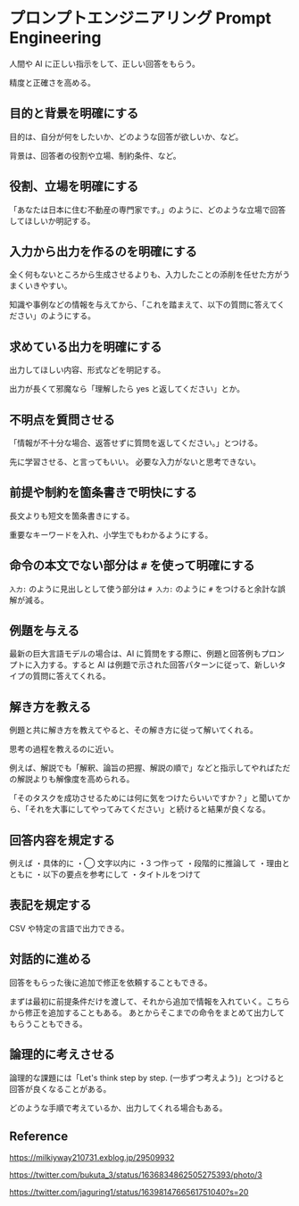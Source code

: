 # プロンプトエンジニアリング Prompt Engineering

人間や AI に正しい指示をして、正しい回答をもらう。

精度と正確さを高める。

## 目的と背景を明確にする

目的は、自分が何をしたいか、どのような回答が欲しいか、など。

背景は、回答者の役割や立場、制約条件、など。

## 役割、立場を明確にする

「あなたは日本に住む不動産の専門家です。」のように、どのような立場で回答してほしいか明記する。

## 入力から出力を作るのを明確にする

全く何もないところから生成させるよりも、入力したことの添削を任せた方がうまくいきやすい。

知識や事例などの情報を与えてから、「これを踏まえて、以下の質問に答えてください」のようにする。

## 求めている出力を明確にする

出力してほしい内容、形式などを明記する。

出力が長くて邪魔なら「理解したら yes と返してください」とか。

## 不明点を質問させる

「情報が不十分な場合、返答せずに質問を返してください。」とつける。

先に学習させる、と言ってもいい。
必要な入力がないと思考できない。

## 前提や制約を箇条書きで明快にする

長文よりも短文を箇条書きにする。

重要なキーワードを入れ、小学生でもわかるようにする。

## 命令の本文でない部分は `#` を使って明確にする

`入力:` のように見出しとして使う部分は `# 入力:` のように `#` をつけると余計な誤解が減る。

## 例題を与える

最新の巨大言語モデルの場合は、AI に質問をする際に、例題と回答例もプロンプトに入力する。すると AI は例題で示された回答パターンに従って、新しいタイプの質問に答えてくれる。

## 解き方を教える

例題と共に解き方を教えてやると、その解き方に従って解いてくれる。

思考の過程を教えるのに近い。

例えば、解説でも「解釈、論旨の把握、解説の順で」などと指示してやればただの解説よりも解像度を高められる。

「そのタスクを成功させるためには何に気をつけたらいいですか？」と聞いてから、「それを大事にしてやってみてください」と続けると結果が良くなる。

## 回答内容を規定する

例えば
・具体的に
・◯ 文字以内に
・3 つ作って
・段階的に推論して
・理由とともに
・以下の要点を参考にして
・タイトルをつけて

## 表記を規定する

CSV や特定の言語で出力できる。

## 対話的に進める

回答をもらった後に追加で修正を依頼することもできる。

まずは最初に前提条件だけを渡して、それから追加で情報を入れていく。こちらから修正を追加することもある。
あとからそこまでの命令をまとめて出力してもらうこともできる。

## 論理的に考えさせる

論理的な課題には「Let's think step by step. (一歩ずつ考えよう)」とつけると回答が良くなることがある。

どのような手順で考えているか、出力してくれる場合もある。

## Reference

https://milkiyway210731.exblog.jp/29509932

https://twitter.com/bukuta_3/status/1636834862505275393/photo/3

https://twitter.com/jaguring1/status/1639814766561751040?s=20
